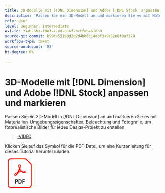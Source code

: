 ```yaml
---
title: 3D-Modelle mit [!DNL Dimension] und Adobe [!DNL Stock] anpassen und markieren
description: 'Passen Sie ein 3D-Modell an und markieren Sie es mit Materialien, Umgebungseigenschaften, Beleuchtung und Fotografie, um fotorealistische Bilder für jedes Design-Projekt zu erstellen [!DNL [!DNL Dimension]] '
role: User
level: Beginner, Intermediate
exl-id: 27eb25b1-f0ef-478d-b36f-bcbf8be616b0
source-git-commit: b99fa53168d2d2d4bb6c14ebf3a9a52e8f0af379
workflow-type: tm+mt
source-wordcount: '83'
ht-degree: 0%

---
```


# 3D-Modelle mit [!DNL Dimension] und Adobe [!DNL Stock] anpassen und markieren

Passen Sie ein 3D-Modell in [!DNL Dimension] an und markieren Sie es mit Materialien, Umgebungseigenschaften, Beleuchtung und Fotografie, um fotorealistische Bilder für jedes Design-Projekt zu erstellen.

>[!VIDEO](https://video.tv.adobe.com/v/331005?hidetitle=true)

Klicken Sie auf das Symbol für die PDF-Datei, um eine Kurzanleitung für dieses Tutorial herunterzuladen.

[![PDF-Dateisymbol](../assets/acrobat_PDF_96.png)](../quick-reference/SkiptheShootGettheShot.pdf)
